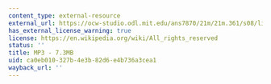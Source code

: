 ```yaml
---
content_type: external-resource
external_url: https://ocw-studio.odl.mit.edu/ans7870/21m/21m.361/s08/listening/Ziporyn_Postcard.mp3
has_external_license_warning: true
license: https://en.wikipedia.org/wiki/All_rights_reserved
status: ''
title: MP3 - 7.3MB
uid: ca0eb010-327b-4e3b-82d6-e4b736a3cea1
wayback_url: ''
---
```

